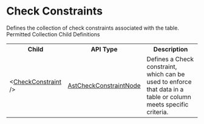 # Check Constraints

<div class="LanguageSummary"><div class ="SummaryItem">Defines the collection of check constraints associated with the table.</div></div><div class="SchemaBindingGroup"><div class="SchemaBindingGroupHeader">Permitted Collection Child Definitions</div><table id="SchemaBindingList" class="SchemaBindingList"><tbody><tr><th class="SchemaBindingNameColumnHeader">Child</th><th class="SchemaBindingTypeColumnHeader">API Type</th><th class="SchemaBindingSummaryColumnHeader">Description</th></tr><tr class="cd0"><td class="SchemaBindingName"><span class="punc">&lt;</span><a href=Varigence.Languages.Biml.Table.AstCheckConstraintNode.html">CheckConstraint</a><span class="punc"> /&gt;</span></td><td class="SchemaBindingType"><a href="../api-reference/Varigence.Languages.Biml.Table.AstCheckConstraintNode.html">AstCheckConstraintNode</a></td><td class="SchemaBindingSummary">Defines a Check constraint, which can be used to enforce that data in a table or column meets specific criteria.</td></tr></tbody></table></div>
